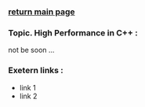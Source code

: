 ### [return main page](../README.md)

### Topic. High Performance in C++ :
not be soon ...

### Exetern links :
* link 1
* link 2
